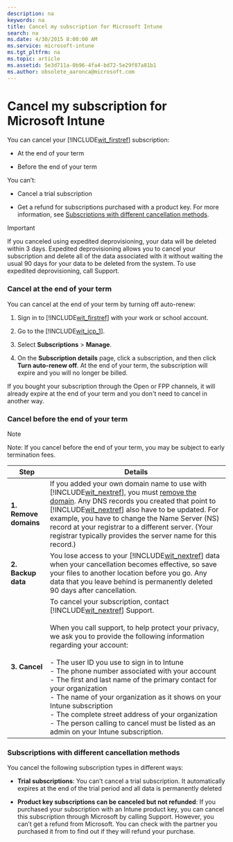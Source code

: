 ```yaml
---
description: na
keywords: na
title: Cancel my subscription for Microsoft Intune
search: na
ms.date: 4/30/2015 8:00:00 AM
ms.service: microsoft-intune
ms.tgt_pltfrm: na
ms.topic: article
ms.assetid: 5e3d711a-0b96-4fa4-bd72-5e29f87a81b1
ms.author: obsolete_aaronca@microsoft.com
---
```

# Cancel my subscription for Microsoft Intune
You can cancel your [!INCLUDE[wit_firstref](../Token/wit_firstref_md.md)] subscription:

-   At the end of your term

-   Before the end of your term

You can’t:

-   Cancel a trial subscription

-   Get a refund for subscriptions purchased with a product key. For more information, see [Subscriptions with different cancellation methods](../Topic/Cancel_my_subscription_for_Microsoft_Intune.md#BKMK_CancelMethods).

> [!IMPORTANT]
> If you canceled using expedited deprovisioning, your data will be deleted within 3 days. Expedited deprovisioning allows you to cancel your subscription and delete all of the data associated with it without waiting the usual 90 days for your data to be deleted from the system. To use expedited deprovisioning, call Support.

### <a name="BKMK_CancelAtEnd"></a>Cancel at the end of your term
You can cancel at the end of your term by turning off auto-renew:

1.  Sign in to [!INCLUDE[wit_firstref](../Token/wit_firstref_md.md)] with your work or school account.

2.  Go to the [!INCLUDE[wit_icp_1](../Token/wit_icp_1_md.md)].

3.  Select **Subscriptions** &gt; **Manage**.

4.  On the **Subscription details** page, click a subscription, and then click **Turn auto-renew off**. At the end of your term, the subscription will expire and you will no longer be billed.

If you bought your subscription through the Open or FPP channels, it will already expire at the end of your term and you don't need to cancel in another way.

### <a name="BKMK_CancelBeforeEnd"></a>Cancel before the end of your term
> [!NOTE]
> Note: If you cancel before the end of your term, you may be subject to early termination fees.

|Step|Details|
|--------|-----------|
|**1. Remove domains**|If you added your own domain name to use with [!INCLUDE[wit_nextref](../Token/wit_nextref_md.md)], you must [remove the domain](https://support.office.com/article/remove-the-domain-f09696b2-8c29-4588-a08b-b333da19810c). Any DNS records you created that point to [!INCLUDE[wit_nextref](../Token/wit_nextref_md.md)] also have to be updated. For example, you have to change the Name Server (NS) record at your registrar to a different server. (Your registrar typically provides the server name for this record.)|
|**2. Backup data**|You lose access to your [!INCLUDE[wit_nextref](../Token/wit_nextref_md.md)] data when your cancellation becomes effective, so save your files to another location before you go. Any data that you leave behind is permanently deleted 90 days after cancellation.|
|**3. Cancel**|To cancel your subscription, contact [!INCLUDE[wit_nextref](../Token/wit_nextref_md.md)] Support.<br /><br />When you call support, to help protect your privacy, we ask you to provide the following information regarding your account:<br /><br />-   The user ID you use to sign in to Intune<br />-   The phone number associated with your account<br />-   The first and last name of the primary contact for your organization<br />-   The name of your organization as it shows on your Intune subscription<br />-   The complete street address of your organization<br />-   The person calling to cancel must be listed as an admin on your Intune subscription.|

### <a name="BKMK_CancelMethods"></a>Subscriptions with different cancellation methods
You cancel the following subscription types in different ways:

-   **Trial subscriptions**: You can’t cancel a trial subscription. It automatically expires at the end of the trial period and all data is permanently deleted

-   **Product key subscriptions can be canceled but not refunded**: If you purchased your subscription with an Intune product key, you can cancel this subscription through Microsoft by calling Support. However, you can’t get a refund from Microsoft. You can check with the partner you purchased it from to find out if they will refund your purchase.


